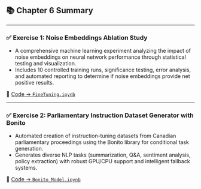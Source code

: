 ## 📚 Chapter 6 Summary

---

### ✅ Exercise 1: Noise Embeddings Ablation Study

- A comprehensive machine learning experiment analyzing the impact of noise embeddings on neural network performance through statistical testing and visualization.
- Includes 10 controlled training runs, significance testing, error analysis, and automated reporting to determine if noise embeddings provide net positive results.

📂 [Code → `FineTuning.ipynb`](FineTuning.ipynb)

---

### ✅ Exercise 2: Parliamentary Instruction Dataset Generator with Bonito

- Automated creation of instruction-tuning datasets from Canadian parliamentary proceedings using the Bonito library for conditional task generation.
-  Generates diverse NLP tasks (summarization, Q&A, sentiment analysis, policy extraction) with robust GPU/CPU support and intelligent fallback systems.

📂 [Code → `Bonito_Model.ipynb`](Bonito_Model.ipynb)